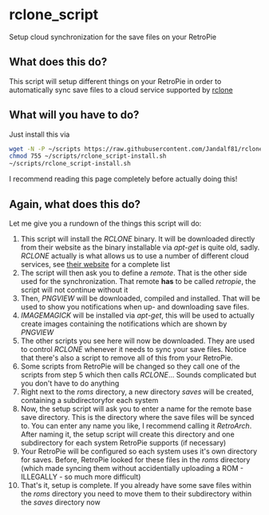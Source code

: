 # rclone_script

Setup cloud synchronization for the save files on your RetroPie

## What does this do?

This script will setup different things on your RetroPie in order to automatically sync save files to a cloud service supported by [rclone](https://rclone.org/)

## What will you have to do?

Just install this via
```bash
wget -N -P ~/scripts https://raw.githubusercontent.com/Jandalf81/rclone_script/master/rclone_script-install.sh
chmod 755 ~/scripts/rclone_script-install.sh
~/scripts/rclone_script-install.sh
```

I recommend reading this page completely before actually doing this!

## Again, what does this do?

Let me give you a rundown of the things this script will do:

1. This script will install the _RCLONE_ binary. It will be downloaded directly from their website as the binary installable via _apt-get_ is quite old, sadly. _RCLONE_ actually is what allows us to use a number of different cloud services, see [their website](https://rclone.org/) for a complete list
2. The script will then ask you to define a _remote_. That is the other side used for the synchronization. That remote **has** to be called _retropie_, the script will not continue without it
3. Then, _PNGVIEW_ will be downloaded, compiled and installed. That will be used to show you notifications when up- and downloading save files.
4. _IMAGEMAGICK_ will be installed via _apt-get_, this will be used to actually create images containing the notifications which are shown by _PNGVIEW_
5. The other scripts you see here will now be downloaded. They are used to control _RCLONE_ whenever it needs to sync your save files. Notice that there's also a script to remove all of this from your RetroPie.
6. Some scripts from RetroPie will be changed so they call one of the scripts from step 5 which then calls _RCLONE_... Sounds complicated but you don't have to do anything
7. Right next to the _roms_ directory, a new directory _saves_ will be created, containing a subdirectoryfor each system
8. Now, the setup script will ask you to enter a name for the remote base save directory. This is the directory where the save files will be synced to. You can enter any name you like, I recommend calling it _RetroArch_. After naming it, the setup script will create this directory and one subdirectory for each system RetroPie supports (if necessary)
9. Your RetroPie will be configured so each system uses it's own directory for saves. Before, RetroPie looked for these files in the _roms_ directory (which made syncing them without accidentially uploading a ROM - ILLEGALLY - so much more difficult)
10. That's it, setup is complete. If you already have some save files within the _roms_ directory you need to move them to their subdirectory within the _saves_ directory now